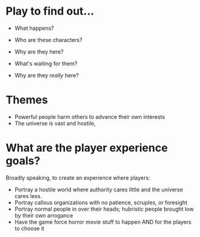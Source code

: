 # Play to find out...

- What happens?

- Who are these characters?
- Why are they here?
- What's waiting for them?
- Why are they _really_ here?

# Themes

- Powerful people harm others to advance their own interests
- The universe is vast and hostile, 

# What are the player experience goals?

Broadly speaking, to create an experience where players: 

- Portray a hostile world where authority cares little and the universe cares less.  
- Portray callous organizations with no patience, scruples, or foresight 
- Portray normal people in over their heads; hubristic people brought low by their own arrogance 
- Have the game force horror movie stuff to happen AND for the players to choose it 
